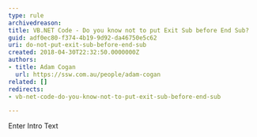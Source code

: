 ```yaml
---
type: rule
archivedreason: 
title: VB.NET Code - Do you know not to put Exit Sub before End Sub?
guid: adf0ec80-f374-4b19-9d92-da46750e5c62
uri: do-not-put-exit-sub-before-end-sub
created: 2018-04-30T22:32:50.0000000Z
authors:
- title: Adam Cogan
  url: https://ssw.com.au/people/adam-cogan
related: []
redirects:
- vb-net-code-do-you-know-not-to-put-exit-sub-before-end-sub

---
```



Enter Intro Text
<br><excerpt class='endintro'></excerpt><br>



